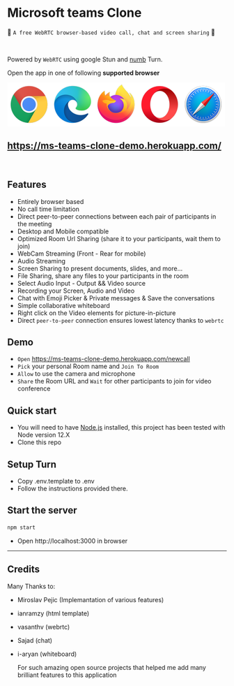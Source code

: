 # Microsoft teams Clone

🚀 `A free WebRTC browser-based video call, chat and screen sharing` 🚀

<br>

[//]: https://img.shields.io/badge/<LABEL>-<MESSAGE>-<COLOR>

Powered by `WebRTC` using google Stun and [numb](http://numb.viagenie.ca/) Turn.

Open the app in one of following **supported browser**

[//]: #![webrtc](www/images/webrtc.png)

[![Foo](www/images/browsers.png)](https://ms-teams-clone-demo.herokuapp.com/)

## https://ms-teams-clone-demo.herokuapp.com/

<br>

## Features
-   Entirely browser based
-   No call time limitation
-   Direct peer-to-peer connections between each pair of participants in the meeting
-   Desktop and Mobile compatible
-   Optimized Room Url Sharing (share it to your participants, wait them to join)
-   WebCam Streaming (Front - Rear for mobile)
-   Audio Streaming
-   Screen Sharing to present documents, slides, and more...
-   File Sharing, share any files to your participants in the room
-   Select Audio Input - Output && Video source
-   Recording your Screen, Audio and Video
-   Chat with Emoji Picker & Private messages & Save the conversations
-   Simple collaborative whiteboard
-   Right click on the Video elements for picture-in-picture
-   Direct `peer-to-peer` connection ensures lowest latency thanks to `webrtc`

## Demo

-   `Open` https://ms-teams-clone-demo.herokuapp.com/newcall
-   `Pick` your personal Room name and `Join To Room`
-   `Allow` to use the camera and microphone
-   `Share` the Room URL and `Wait` for other participants to join for video conference

## Quick start

-   You will need to have [Node.js](https://nodejs.org/en/blog/release/v12.22.1/) installed, this project has been tested with Node version 12.X
-   Clone this repo

## Setup Turn

-   Copy .env.template to .env
-   Follow the instructions provided there.

## Start the server

```js
npm start
```

-   Open http://localhost:3000 in browser

---

## Credits

Many Thanks to:

-   Miroslav Pejic (Implemantation of various features)
-   ianramzy (html template)
-   vasanthv (webrtc)
-   Sajad (chat)
-   i-aryan (whiteboard)

    For such amazing open source projects that helped me add many brilliant features to this application
